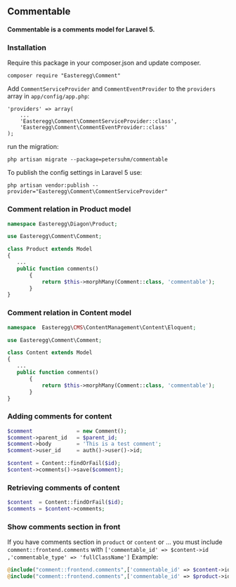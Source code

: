 ## Commentable

#### Commentable is a comments model for Laravel 5.

### Installation

Require this package in your composer.json and update composer.

```
composer require "Easteregg\Comment"
```

Add `CommentServiceProvider` and `CommentEventProvider` to the `providers` array in
`app/config/app.php`:

```
'providers' => array(
    ...
    'Easteregg\Comment\CommentServiceProvider::class',
    'Easteregg\Comment\CommentEventProvider::class'
);
```

run the migration:
```
php artisan migrate --package=petersuhm/commentable
```

To publish the config settings in Laravel 5 use:
```
php artisan vendor:publish --provider="Easteregg\Comment\CommentServiceProvider"
```

### Comment relation in Product model
```php
namespace Easteregg\Diagon\Product;

use Easteregg\Comment\Comment;

class Product extends Model
{
   ...
   public function comments()
       {
           return $this->morphMany(Comment::class, 'commentable');
       }
}
```

### Comment relation in Content model
```php
namespace  Easteregg\CMS\ContentManagement\Content\Eloquent;

use Easteregg\Comment\Comment;

class Content extends Model
{
   ...
   public function comments()
       {
           return $this->morphMany(Comment::class, 'commentable');
       }
}
```

### Adding comments for content
```php
$comment              = new Comment();
$comment->parent_id   = $parent_id;
$comment->body        = 'This is a test comment';
$comment->user_id     = auth()->user()->id;

$content = Content::findOrFail($id);
$content->comments()->save($comment);
```

### Retrieving comments of content
```php
$content  = Content::findOrFail($id);
$comments = $content->comments;
```

### Show comments section in front
If you have comments section in `product` or `content` or ... 
you must include `comment::frontend.comments` with 
`['commentable_id' => $content->id ,'commentable_type' => 'fullClassName']`
Example:
```php
@include("comment::frontend.comments",['commentable_id' => $content->id ,'commentable_type' => 'Easteregg\CMS\ContentManagement\Content\Eloquent\Content'])
@include("comment::frontend.comments",['commentable_id' => $product->id ,'commentable_type' => 'Easteregg\Diagon\Product\Product'])
```
